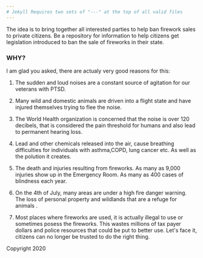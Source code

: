 ```yaml
---
# Jekyll Requires two sets of "---" at the top of all valid files
---
```


The idea is to bring together all interested parties to help ban firework sales to private citizens. Be a repository for information to help citizens get legislation introduced to ban the sale of fireworks in their state.



### WHY?

I am glad you asked, there are actualy very good reasons for this:



1. The sudden and loud noises are a constant source of agitation for our veterans with PTSD.

2. Many wild and domestic animals are driven into a flight state and have injured themselves trying to flee the noise.

3. The World Health organization is concerned that the noise is over 120 decibels, that is considered the pain threshold for humans and also lead to permanent hearing loss.

4. Lead and other chemicals released into the air, cause breathing difficulties for individuals with asthma,COPD, lung cancer etc. As well as the polution it creates.

5. The death and injuries resulting from fireworks. As many as 9,000 injuries show up in the Emergency Room. As many as 400 cases of blindness each year.

6. On the 4th of July, many areas are under a high fire danger warning. The loss of personal property and wildlands that are a refuge for animals .

7. Most places where fireworks are used, it is actually illegal to use or sometimes posess the fireworks. This wastes millions of tax payer dollars and police resources that could be put to better use. Let's face it, citizens can no longer be trusted to do the right thing.

Copyright 2020
